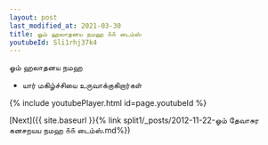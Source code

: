 ```yaml
---
layout: post
last_modified_at: 2021-03-30
title: ஓம் ஹலாதனய நமஹ ௧௧ டைம்ஸ்
youtubeId: Sli1rhj37k4
---
```

 
 
 ஓம் ஹலாதனய நமஹ  
 
 -  யார் மகிழ்ச்சியை உருவாக்குகிறார்கள் 
 
  
 
  
 
 
 
 
 
 


{% include youtubePlayer.html id=page.youtubeId %}
 
[Next]({{ site.baseurl }}{% link  split1/_posts/2012-11-22-ஓம் தேவாசுர கனசறயய நமஹ ௧௧ டைம்ஸ்.md%})
 
